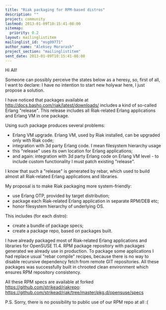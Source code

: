 ```yaml
---
title: "Riak packaging for RPM-based distros"
description: ""
project: community
lastmod: 2013-01-09T10:15:41-08:00
sitemap:
  priority: 0.2
layout: mailinglistitem
mailinglist_id: "msg09771"
author_name: "Aleksey Morarash"
project_section: "mailinglistitem"
sent_date: 2013-01-09T10:15:41-08:00
---
```



Hi All!

Someone can possibly perceive the states below as a heresy, so, first of
all, I want to declare: I have no intention to start new holywar here, I
just propose a solution.

I have noticed that packages available at
http://docs.basho.com/riak/latest/downloads/ includes a kind of so-called
Erlang "release". This release includes all Riak-related Erlang
applications and Erlang VM in one package.

Using such package produces several problems:
- Erlang VM upgrade. Erlang VM, used by Riak installed, can be upgraded
only with Riak code;
- integration with 3d party Erlang code. I mean filesystem hierarchy usage
- this "release" uses its own location for Erlang applications;
- and again: integration with 3d party Erlang code on Erlang VM level - to
include custom functionality I must patch existing "release".

I know that such a "release" is generated by rebar, which used to build
almost all Riak-related Erlang applications and libraries.

My proposal is to make Riak packaging more system-friendly:
- use Erlang OTP, provided by target distribution;
- package each Riak-related Erlang application in separate RPM/DEB etc;
- honor filesystem hierarchy of underlying OS.

This includes (for each distro):
- create a bundle of package specs;
- create a package repo, based on packages built.

I have already packaged most of Riak-related Erlang applications and
libraries for OpenSUSE 11.4. RPM package repository with packages generated
we already use in production. To package some applications I had replace
usual "rebar compile" recipes, because there is no way to disable recursive
dependency fetch from remote GIT repositories. All these packages was
successfully built in chrooted clean environment which ensures RPM
repository consistency.

All these RPM specs are available at forked
https://github.com/strikead/riakrepo:
https://github.com/strikead/riak/tree/master/pkg.d/opensuse/specs

P.S. Sorry, there is no possibility to public use of our RPM repo at all :(
